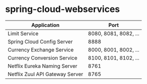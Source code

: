# spring-cloud-webservices

|  Application           | Port              |
|------------------------|-------------------|
| Limit Service          | 8080, 8081, 8082, ...     |
| Spring Cloud Config Server  | 8888 |
| Currency Exchange Service | 8000, 8001, 8002, ... |
| Currency Conversion Service | 8100, 8101, 8102, ... |
| Netflix Eureka Naming Server | 8761 |
| Netflix Zuul API Gateway Server | 8765 |
